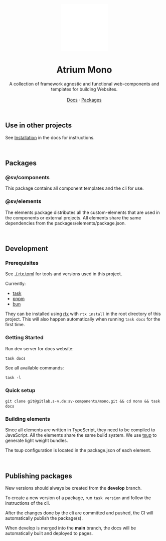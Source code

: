 <p align="center">
  <p align="center">
   <img width="150" height="150" src="docs/src/assets/atrium.png" alt="Logo">
  </p>
	<h1 align="center"><b>Atrium Mono</b></h1>
	<p align="center">
    A collection of framework agnostic and functional web-components and templates for building Websites.
    <br />
    <br />
    <a href="https://sv.pages.s-v.de/sv-frontend-library/mono/">Docs</a> ·
    <a href="https://gitlab.s-v.de/sv/sv-frontend-library/mono/-/packages">Packages</a>
    <br />
  </p>
</p>
<br />

## Use in other projects

See [Installation](https://sv.pages.s-v.de/sv-frontend-library/mono/installation/) in the docs for instructions.

<br />

## Packages

### @sv/components

This package contains all component templates and the cli for use.

### @sv/elements

The elements package distributes all the custom-elements that are used in the components or external projects.
All elements share the same dependencies from the packages/elements/package.json.

<br />

## Development

### Prerequisites

See [./.rtx.toml](./.rtx.toml) for tools and versions used in this project.

Currently:

- [task](https://taskfile.dev/)
- [pnpm](https://pnpm.io/)
- [bun](https://bun.sh/)

They can be installed using [rtx](https://github.com/jdxcode/rtx) with `rtx install` in the root directory of this project.
This will also happen automatically when running `task docs` for the first time.

### Getting Started

Run dev server for docs website:

```shell
task docs
```

See all available commands:

```shell
task -l
```

### Quick setup

```
git clone git@gitlab.s-v.de:sv-components/mono.git && cd mono && task docs
```

### Building elements

Since all elements are written in TypeScript, they need to be compiled to JavaScript.
All the elements share the same build system. We use [tsup](https://tsup.egoist.dev/) to generate light weight bundles.

The tsup configuration is located in the package.json of each element.

<br/>

## Publishing packages

New versions should always be created from the **develop** branch.

To create a new version of a package, run `task version` and follow the instructions of the cli.

After the changes done by the cli are committed and pushed, the CI will automatically publish the package(s).

When develop is merged into the **main** branch, the docs will be automatically built and deployed to pages.
